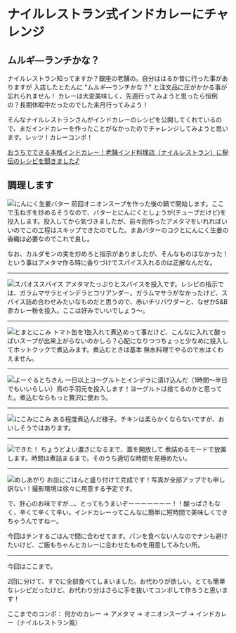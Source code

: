 # ナイルレストラン式インドカレーにチャレンジ

## ムルギ―ランチかな？

ナイルレストラン知ってますか？銀座の老舗の。自分ははるか昔に行った事がありますが
入店したとたんに ”ムルギ―ランチかな？” と注文品に圧がかかる事が忘れられません！
カレーは大変美味しく、先週行ってみようと思ったら恒例の？長期休暇中だったのでした来月行ってみよう！

そんなナイルレストランさんがインドカレーのレシピを公開してくれているので、まだインドカレーを作ったことがなかったのでチャレンジしてみようと思います。レッツ！カレーコンボ！

[おうちでできる本格インドカレー！老舗インド料理店〔ナイルレストラン〕に秘伝のレシピを聞きました♪](https://erecipe.woman.excite.co.jp/article/Limia_188057/?page=3)

## 調理します

![にんにく生姜バター](/images/202502/IMG_7893_1.jpg)
前回オニオンスープを作った後の鍋で開始します。ここで玉ねぎを炒めるそうなので、バターとにんにくとしょうが(チューブだけど)を投入します。投入してから気づきましたが、前々回作ったアメタマをいれればいいのでこの工程はスキップできたのでした。まあバターのコクとにんにく生姜の香織は必要なのでこれで良し。

なお、カルダモンの実を炒めろと指示がありましたが、そんなものはなかった！という事はアメタマ作る時に香りづけでスパイス入れるのは正解なんだな。

---

![スパオススパイス](/images/202502/IMG_7894_1.jpg)
アメタマたっぷりとスパイスを投入です。レシピの指示では、ガラムマサラとインデラとコリアンダー。ガラムマサラがなかったけど、スパイス詰め合わせみたいなものだと思うので、赤いチリパウダーと、なぜかS&B赤カレー粉を投入。ここは好みでいいでしょう～。

---

![とまとにこみ](/images/202502/IMG_7895_1.jpg)
トマト缶を1缶入れて煮込めって事だけど、こんなに入れて酸っぱいスープが出来上がらないのかしら？心配になりつつちょっと少なめに投入してホットクックで煮込みます。煮込むときは基本 無水料理でやるので水はくわえません。

---

![よーぐるとちきん](/images/202502/IMG_7896_1.jpg)
一日以上ヨーグルトとインデラに漬け込んだ（1時間～半日でもいいらしい）鳥の手羽元を投入します！ヨーグルトは捨てるのかと思ってた。煮込むならもっと贅沢に使おう。

---

![にこみにこみ](/images/202502/IMG_7897_1.jpg)
ある程度煮込んだ様子。チキンは柔らかくならないですが、おいしそうではあります。

---

![できた！](/images/202502/IMG_7898_1.jpg)
ちょうどよい濃さになるまで、蓋を開放して 煮詰めるモードで放置します。時間は煮詰まるまで。そのうち適切な時間を見極めたい。


---

![めしあがり](/images/202502/IMG_7899_1.jpg)
お皿にごはんと盛り付けて完成です！写真が全部アップでも申し訳ない！撮影環境は徐々に用意する予定です。

で、肝心のお味ですが…、とってもうまいぞーーーーーーー！！酸っぱさもなく、辛くて辛くて辛い。インドカレーってこんなに簡単に短時間で美味しくできちゃうんですねー。

今回はチンするごはんで間に合わせてます。パンを食べない人なのでナンも避けたいけど、ご飯もちゃんとカレーに合わせたものを用意してみたい所。

---

今回はここまで。

2回に分けて、すでに全部食べてしまいました。お代わりが欲しい。とても簡単なレシピだったけど、お代わり分はさらに手を抜いてコンボして作ろうと思います！

ここまでのコンボ：
何かのカレー → アメタマ → オニオンスープ → インドカレー（ナイルレストラン風）

